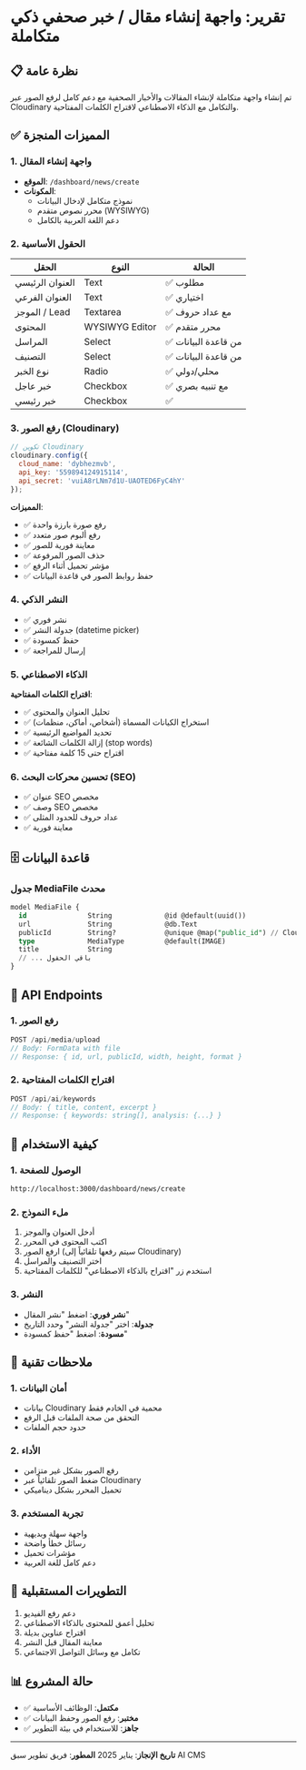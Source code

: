 # تقرير: واجهة إنشاء مقال / خبر صحفي ذكي متكاملة

## 📋 نظرة عامة
تم إنشاء واجهة متكاملة لإنشاء المقالات والأخبار الصحفية مع دعم كامل لرفع الصور عبر Cloudinary والتكامل مع الذكاء الاصطناعي لاقتراح الكلمات المفتاحية.

## ✅ المميزات المنجزة

### 1. واجهة إنشاء المقال
- **الموقع**: `/dashboard/news/create`
- **المكونات**:
  - نموذج متكامل لإدخال البيانات
  - محرر نصوص متقدم (WYSIWYG)
  - دعم اللغة العربية بالكامل

### 2. الحقول الأساسية
| الحقل | النوع | الحالة |
|-------|------|--------|
| العنوان الرئيسي | Text | ✅ مطلوب |
| العنوان الفرعي | Text | ✅ اختياري |
| الموجز / Lead | Textarea | ✅ مع عداد حروف |
| المحتوى | WYSIWYG Editor | ✅ محرر متقدم |
| المراسل | Select | ✅ من قاعدة البيانات |
| التصنيف | Select | ✅ من قاعدة البيانات |
| نوع الخبر | Radio | ✅ محلي/دولي |
| خبر عاجل | Checkbox | ✅ مع تنبيه بصري |
| خبر رئيسي | Checkbox | ✅ |

### 3. رفع الصور (Cloudinary)
```javascript
// تكوين Cloudinary
cloudinary.config({
  cloud_name: 'dybhezmvb',
  api_key: '559894124915114',
  api_secret: 'vuiA8rLNm7d1U-UAOTED6FyC4hY'
});
```

**المميزات**:
- ✅ رفع صورة بارزة واحدة
- ✅ رفع ألبوم صور متعدد
- ✅ معاينة فورية للصور
- ✅ حذف الصور المرفوعة
- ✅ مؤشر تحميل أثناء الرفع
- ✅ حفظ روابط الصور في قاعدة البيانات

### 4. النشر الذكي
- ✅ نشر فوري
- ✅ جدولة النشر (datetime picker)
- ✅ حفظ كمسودة
- ✅ إرسال للمراجعة

### 5. الذكاء الاصطناعي
**اقتراح الكلمات المفتاحية**:
- ✅ تحليل العنوان والمحتوى
- ✅ استخراج الكيانات المسماة (أشخاص، أماكن، منظمات)
- ✅ تحديد المواضيع الرئيسية
- ✅ إزالة الكلمات الشائعة (stop words)
- ✅ اقتراح حتى 15 كلمة مفتاحية

### 6. تحسين محركات البحث (SEO)
- ✅ عنوان SEO مخصص
- ✅ وصف SEO مخصص
- ✅ عداد حروف للحدود المثلى
- ✅ معاينة فورية

## 🗄️ قاعدة البيانات

### جدول MediaFile محدث
```sql
model MediaFile {
  id               String             @id @default(uuid())
  url              String             @db.Text
  publicId         String?            @unique @map("public_id") // Cloudinary public ID
  type             MediaType          @default(IMAGE)
  title            String
  // ... باقي الحقول
}
```

## 🔌 API Endpoints

### 1. رفع الصور
```typescript
POST /api/media/upload
// Body: FormData with file
// Response: { id, url, publicId, width, height, format }
```

### 2. اقتراح الكلمات المفتاحية
```typescript
POST /api/ai/keywords
// Body: { title, content, excerpt }
// Response: { keywords: string[], analysis: {...} }
```

## 🚀 كيفية الاستخدام

### 1. الوصول للصفحة
```bash
http://localhost:3000/dashboard/news/create
```

### 2. ملء النموذج
1. أدخل العنوان والموجز
2. اكتب المحتوى في المحرر
3. ارفع الصور (سيتم رفعها تلقائياً إلى Cloudinary)
4. اختر التصنيف والمراسل
5. استخدم زر "اقتراح بالذكاء الاصطناعي" للكلمات المفتاحية

### 3. النشر
- **نشر فوري**: اضغط "نشر المقال"
- **جدولة**: اختر "جدولة النشر" وحدد التاريخ
- **مسودة**: اضغط "حفظ كمسودة"

## 📝 ملاحظات تقنية

### 1. أمان البيانات
- بيانات Cloudinary محمية في الخادم فقط
- التحقق من صحة الملفات قبل الرفع
- حدود حجم الملفات

### 2. الأداء
- رفع الصور بشكل غير متزامن
- ضغط الصور تلقائياً عبر Cloudinary
- تحميل المحرر بشكل ديناميكي

### 3. تجربة المستخدم
- واجهة سهلة وبديهية
- رسائل خطأ واضحة
- مؤشرات تحميل
- دعم كامل للغة العربية

## 🔧 التطويرات المستقبلية
1. دعم رفع الفيديو
2. تحليل أعمق للمحتوى بالذكاء الاصطناعي
3. اقتراح عناوين بديلة
4. معاينة المقال قبل النشر
5. تكامل مع وسائل التواصل الاجتماعي

## 📊 حالة المشروع
- ✅ **مكتمل**: الوظائف الأساسية
- ✅ **مختبر**: رفع الصور وحفظ البيانات
- ✅ **جاهز**: للاستخدام في بيئة التطوير

---

**تاريخ الإنجاز**: يناير 2025
**المطور**: فريق تطوير سبق AI CMS 